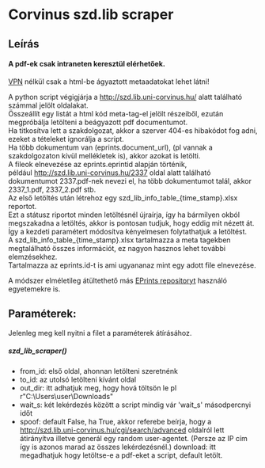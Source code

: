 # Corvinus szd.lib scraper  

## Leírás  
#### A pdf-ek csak intraneten keresztül elérhetőek.  
[VPN](https://www.uni-corvinus.hu/main-page/life-at-corvinus/it-services/wifi-vpn/?lang=en) nélkül csak a html-be ágyaztott metaadatokat lehet látni!  

A python script végigjárja a http://szd.lib.uni-corvinus.hu/ alatt található számmal jelölt oldalakat.   
Összeállít egy listát a html kód meta-tag-el jelölt részeiből, ezután megpróbálja letölteni a beágyazott pdf documentumot.  
Ha titkosítva lett a szakdolgozat, akkor a szerver 404-es hibakódot fog adni, ezeket a tételeket ignorálja a script.  
Ha több dokumentum van (eprints.document_url), (pl vannak a szakdolgozaton kívül mellékletek is), akkor azokat is letölti.  
A fileok elnevezése az eprints.eprintid alapján történik,  
például http://szd.lib.uni-corvinus.hu/2337 oldal alatt található dokumentumot 2337.pdf-nek nevezi el, ha több dokumentumot talál, akkor 2337_1.pdf, 2337_2.pdf stb.  
Az első letöltés után létrehoz egy szd_lib_info_table_{time_stamp}.xlsx reportot.  
Ezt a státusz riportot minden letöltésnél újraírja, így ha bármilyen okból megszakadna a letöltés, akkor is pontosan tudjuk, hogy eddig mit nézett át.  
Így a kezdeti paramétert módosítva kényelmesen folytathatjuk a letöltést.  
A szd_lib_info_table_{time_stamp}.xlsx tartalmazza a meta tagekben megtalálható összes információt, ez nagyon hasznos lehet további elemzésekhez.  
Tartalmazza az eprints.id-t is ami ugyananaz mint egy adott file elnevezése.  

A módszer elméletileg átültethető más [EPrints repositoryt](https://www.eprints.org/us/) használó egyetemekre is.

## Paraméterek:  
Jelenleg meg kell nyitni a filet a paraméterek átírásához.  
   ##### szd_lib_scraper() 
   * from_id: első oldal, ahonnan letölteni szeretnénk  
   * to_id:  az utolsó letölteni kívánt oldal  
   * out_dir: itt adhatjuk meg, hogy hová töltsön le pl r"C:\Users\user\Downloads"  
   * wait_s: két lekérdezés között a script mindig vár 'wait_s' másodpercnyi időt  
   * spoof: default False, ha True, akkor referebe beírja, hogy a http://szd.lib.uni-corvinus.hu/cgi/search/advanced oldalról lett átirányítva illetve generál egy random user-agentet. (Persze az IP cím így is azonos marad az összes lekérdezésnél.)
    download: itt megadhatjuk hogy letöltse-e a pdf-eket a script, default letölt.  
   
